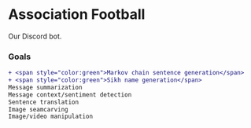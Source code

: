 # Association Football
Our Discord bot.

### Goals
```diff
+ <span style="color:green">Markov chain sentence generation</span>
+ <span style="color:green">Sikh name generation</span>
Message summarization
Message context/sentiment detection
Sentence translation
Image seamcarving 
Image/video manipulation
```
